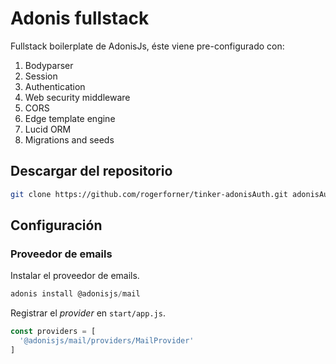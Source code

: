 # Adonis fullstack

Fullstack boilerplate de AdonisJs, éste viene pre-configurado con:

1. Bodyparser
2. Session
3. Authentication
4. Web security middleware
5. CORS
6. Edge template engine
7. Lucid ORM
8. Migrations and seeds

## Descargar del repositorio

```bash
git clone https://github.com/rogerforner/tinker-adonisAuth.git adonisAuth
```

## Configuración

### Proveedor de emails

Instalar el proveedor de emails.

```js
adonis install @adonisjs/mail
```

Registrar el _provider_ en `start/app.js`.

```js
const providers = [
  '@adonisjs/mail/providers/MailProvider'
]
```
